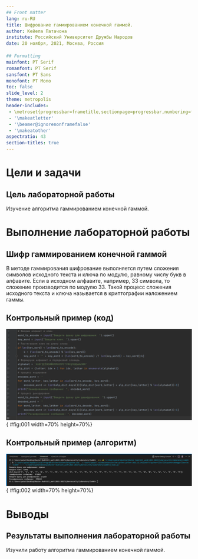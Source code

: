 ```yaml
---
## Front matter
lang: ru-RU
title: Шифрование гаммированием конечной гаммой.
author: Кейела Патачона
institute: Российский Университет Дружбы Народов
date: 20 ноября, 2021, Москва, Россия

## Formatting
mainfont: PT Serif
romanfont: PT Serif
sansfont: PT Sans
monofont: PT Mono
toc: false
slide_level: 2
theme: metropolis
header-includes: 
 - \metroset{progressbar=frametitle,sectionpage=progressbar,numbering=fraction}
 - '\makeatletter'
 - '\beamer@ignorenonframefalse'
 - '\makeatother'
aspectratio: 43
section-titles: true
---
```


# Цели и задачи

## Цель лабораторной работы

Изучение алгоритма гаммированием конечной гаммой.

# Выполнение лабораторной работы

## Шифр гаммированием конечной гаммой
В методе гаммирования шифрование выполняется путем сложения символов исходного текста и ключа по модулю, равному числу букв в алфавите.
Если в исходном алфавите, например, 33 символа, то сложение производится по модулю 33. 
Такой процесс сложения исходного текста и ключа называется в криптографии наложением гаммы.

## Контрольный пример (код)

![Програмный код](image/02.PNG){ #fig:001 width=70% height=70%}

## Контрольный пример (алгоритм)

![Работа кода](image/01.PNG){ #fig:002 width=70% height=70%}

# Выводы

## Результаты выполнения лабораторной работы

Изучили работу алгоритма гаммированием конечной гаммой.